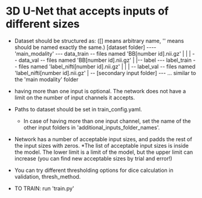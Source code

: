 # 3D U-Net that accepts inputs of different sizes

- Dataset should be structured as: ([] means arbitrary name, '' means should be named exactly the same.)
        [dataset folder] ---- 'main_modality' --- data_train -- files named 'BB[number id].nii.gz'
                           |                   |
                           |                   -- data_val  -- files named 'BB[number id].nii.gz'
                           |
                           |-- label --- label_train -- files named 'label_nifti[number id].nii.gz'
                           |           |
                           |           -- label_val  -- files named 'label_nifti[number id].nii.gz'
                           |
                           -- [secondary input folder] --- ... similar to the 'main modality' folder

* having more than one input is optional. The network does not have a limit on the number of input channels it accepts.

- Paths to dataset should be set in train_config.yaml.
    * In case of having more than one input channel, set the name of the other input folders in 'additional_inputs_folder_names'.

- Network has a number of acceptable input sizes, and padds the rest of the input sizes with zeros.
    *The list of acceptable input sizes is inside the model.
     The lower limit is a limit of the model, but the upper limit can increase (you can find new acceptable sizes by trial and error!)

- You can try different thresholding options for dice calculation in validation, thresh_method.

- TO TRAIN: run 'train.py'
